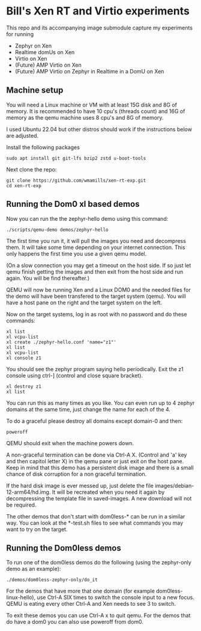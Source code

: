 # Bill's Xen RT and Virtio experiments

This repo and its accompanying image submodule capture my experiments for running
* Zephyr on Xen
* Realtime domUs on Xen
* Virtio on Xen
* (Future) AMP Virtio on Xen
* (Future) AMP Virtio on Zephyr in Realtime in a DomU on Xen

## Machine setup

You will need a Linux machine or VM with at least 15G disk and 8G of memory.
It is recommended to have 10 cpu's (threads count) and 16G of memory as the
qemu machine uses 8 cpu's and 8G of memory.

I used Ubuntu 22.04 but other distros should work if the instructions below are
adjusted.

Install the following packages
```
sudo apt install git git-lfs bzip2 zstd u-boot-tools
```

Next clone the repo:
```
git clone https://github.com/wmamills/xen-rt-exp.git
cd xen-rt-exp
```
## Running the Dom0 xl based demos

Now you can run the the zephyr-hello demo using this command:
```
./scripts/qemu-demo demos/zephyr-hello
```

The first time you run it, it will pull the images you need and decompress them.
It will take some time depending on your internet connection.
This only happens the first time you use a given qemu model.

(On a slow connection you may get a timeout on the host side.
If so just let qemu finish getting the images and then exit from the host side and run again.
You will be find thereafter.)

QEMU will now be running Xen and a Linux DOM0 and the needed files for the demo will have been transfered to the target system (qemu).  You will have a host pane on the right and the target system on the left.

Now on the target systems, log in as root with no password and do these commands:
```
xl list
xl vcpu-list
xl create ./zephyr-hello.conf 'name="z1"'
xl list
xl vcpu-list
xl console z1
```

You should see the zephyr program saying hello periodically.
Exit the z1 console using ctrl-] (control and close square bracket).
```
xl destroy z1
xl list
```

You can run this as many times as you like.  You can even run up to 4 zephyr
domains at the same time, just change the name for each of the 4.

To do a graceful please destroy all domains except domain-0 and then:
```
poweroff
```

QEMU should exit when the machine powers down.

A non-graceful termination can be done via Ctrl-A X.
(Control and 'a' key and then capitol letter X) in the qemu pane or just exit on the host pane.
Keep in mind that this demo has a persistent disk image and there is a small chance of
disk corruption for a non graceful termination.

If the hard disk image is ever messed up, just delete the
file images/debian-12-arm64/hd.img.  It will be recreated when you need it
again by decompressing the template file in saved-images.  A new download
will not be required.

The other demos that don't start with dom0less-* can be run in a similar way.  You can look at the *-test.sh files to see what commands you may want to try on the target.

## Running the Dom0less demos

To run one of the dom0less demos do the following (using the zephyr-only demo as an example):
```
./demos/dom0less-zephyr-only/do_it
```

For the demos that have more that one domain (for example dom0less-linux-hello), use Ctrl-A SIX times to switch the console input to a new focus.  QEMU is eating every other Ctrl-A and Xen needs to see 3 to switch.

To exit these demos you can use Ctrl-A x to quit qemu.  For the demos that do have a dom0 you can also use poweroff from dom0.